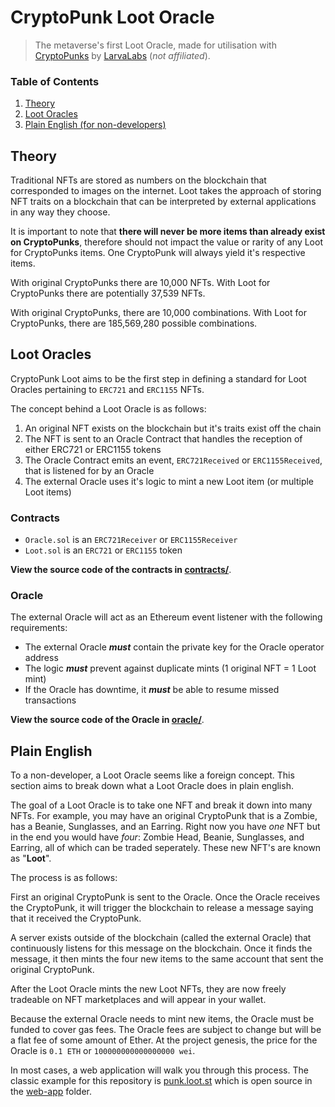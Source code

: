 # CryptoPunk Loot Oracle

> The metaverse's first Loot Oracle, made for utilisation with [CryptoPunks](https://github.com/larvalabs/cryptopunks) by [LarvaLabs](https://www.larvalabs.com/) (_not affiliated_).

### Table of Contents

1. [Theory](#theory)
1. [Loot Oracles](#loot-oracles)
1. [Plain English (for non-developers)](#plain-english)

## Theory

Traditional NFTs are stored as numbers on the blockchain that corresponded to images on the internet. Loot takes the approach of storing NFT traits on a blockchain that can be interpreted by external applications in any way they choose.

It is important to note that **there will never be more items than already exist on CryptoPunks**, therefore should not impact the value or rarity of any Loot for CryptoPunks items. One CryptoPunk will always yield it's respective items.

With original CryptoPunks there are 10,000 NFTs. With Loot for CryptoPunks there are potentially 37,539 NFTs.

With original CryptoPunks, there are 10,000 combinations. With Loot for CryptoPunks, there are 185,569,280 possible combinations.

## Loot Oracles

CryptoPunk Loot aims to be the first step in defining a standard for Loot Oracles pertaining to `ERC721` and `ERC1155` NFTs.

The concept behind a Loot Oracle is as follows:

1. An original NFT exists on the blockchain but it's traits exist off the chain
2. The NFT is sent to an Oracle Contract that handles the reception of either ERC721 or ERC1155 tokens
3. The Oracle Contract emits an event, `ERC721Received` or `ERC1155Received`, that is listened for by an Oracle
4. The external Oracle uses it's logic to mint a new Loot item (or multiple Loot items)

### Contracts

- `Oracle.sol` is an `ERC721Receiver` or `ERC1155Receiver`
- `Loot.sol` is an `ERC721` or `ERC1155` token

**View the source code of the contracts in [contracts/](contracts/)**.

### Oracle

The external Oracle will act as an Ethereum event listener with the following requirements:

- The external Oracle **_must_** contain the private key for the Oracle operator address
- The logic **_must_** prevent against duplicate mints (1 original NFT = 1 Loot mint)
- If the Oracle has downtime, it **_must_** be able to resume missed transactions

**View the source code of the Oracle in [oracle/](oracle/)**.

## Plain English

To a non-developer, a Loot Oracle seems like a foreign concept. This section aims to break down what a Loot Oracle does in plain english.

The goal of a Loot Oracle is to take one NFT and break it down into many NFTs. For example, you may have an original CryptoPunk that is a Zombie, has a Beanie, Sunglasses, and an Earring. Right now you have _one_ NFT but in the end you would have _four_: Zombie Head, Beanie, Sunglasses, and Earring, all of which can be traded seperately. These new NFT's are known as "**Loot**".

The process is as follows:

First an original CryptoPunk is sent to the Oracle. Once the Oracle receives the CryptoPunk, it will trigger the blockchain to release a message saying that it received the CryptoPunk.

A server exists outside of the blockchain (called the external Oracle) that continuously listens for this message on the blockchain. Once it finds the message, it then mints the four new items to the same account that sent the original CryptoPunk.

After the Loot Oracle mints the new Loot NFTs, they are now freely tradeable on NFT marketplaces and will appear in your wallet.

Because the external Oracle needs to mint new items, the Oracle must be funded to cover gas fees. The Oracle fees are subject to change but will be a flat fee of some amount of Ether. At the project genesis, the price for the Oracle is `0.1 ETH` or `100000000000000000 wei`.

In most cases, a web application will walk you through this process. The classic example for this repository is [punk.loot.st](https://punk.loot.st/) which is open source in the [web-app](web-app/) folder.
